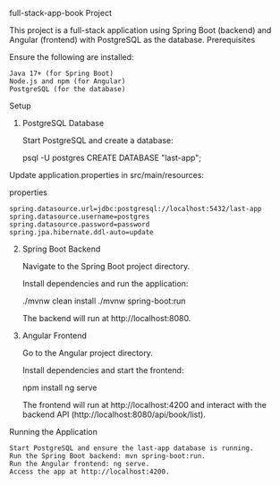 full-stack-app-book Project

This project is a full-stack application using Spring Boot (backend) and Angular (frontend) with PostgreSQL as the database.
Prerequisites

Ensure the following are installed:

    Java 17+ (for Spring Boot)
    Node.js and npm (for Angular)
    PostgreSQL (for the database)

Setup
1. PostgreSQL Database

    Start PostgreSQL and create a database:

    psql -U postgres
    CREATE DATABASE "last-app";

Update application.properties in src/main/resources:

properties

    spring.datasource.url=jdbc:postgresql://localhost:5432/last-app
    spring.datasource.username=postgres
    spring.datasource.password=password
    spring.jpa.hibernate.ddl-auto=update

2. Spring Boot Backend

    Navigate to the Spring Boot project directory.

    Install dependencies and run the application:

    ./mvnw clean install
    ./mvnw spring-boot:run

    The backend will run at http://localhost:8080.

3. Angular Frontend

    Go to the Angular project directory.

    Install dependencies and start the frontend:

    npm install
    ng serve

    The frontend will run at http://localhost:4200 and interact with the backend API (http://localhost:8080/api/book/list).

Running the Application

    Start PostgreSQL and ensure the last-app database is running.
    Run the Spring Boot backend: mvn spring-boot:run.
    Run the Angular frontend: ng serve.
    Access the app at http://localhost:4200.
